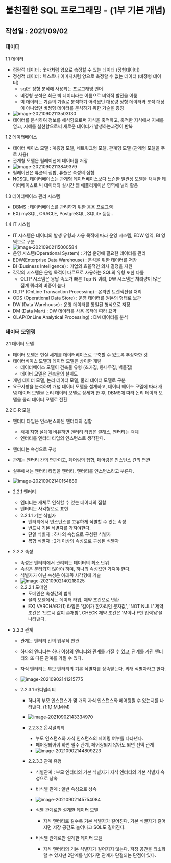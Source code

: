 # 불친절한 SQL 프로그래밍 - (1부 기본 개념)

## 작성일 : 2021/09/02

### 데이터

1.1 데이터

- 정량적 데이터 : 숫자처럼 양으로 측정할 수 있는 데이터 (정형데이터)
- 정성적 데이터 : 텍스트나 이미지처럼 양으로 측정할 수 없는 데이터 (비정형 데이터)
   - sql은 정형 분석에 사용되는 프로그래밍 언어
   - 비정형 분석은 최근 빅 데이터라는 이름으로 비약적 발전을 이룸
   - 빅 데이터는 기존의 기술로 분석하기 어려웠던 대용량 정형 데이터와 분석 대상이 아니었던 비정형 데이터를 분석하기 위한 기술을 총칭
- ![image-20210902113503130](./이미지/image-20210902113503130.png)
- 데이터를 분석하여 정보를 해석함으로써 지식을 축적하고, 축적한 지식에서 지혜를 얻고, 지혜를 실천함으로써 새로운 데이터가 발생하는과정이 반복

1.2 데이터베이스

- 데이터 베이스 모델 : 계층형 모델, 네트워크형 모델, 관계형 모델 (관계형 모델을 주로 사용)
- 관계형 모델은 릴레이션에 데이터를 저장
- ![image-20210902113849379](./이미지/image-20210902113849379.png)
- 릴레이션은 튜플의 집합, 튜플은 속성의 집합
- NOSQL 데이터베이스는 관계형 데이터베이스보다 느슨한 일관성 모델을 채택한 데이터베이스로 빅 데이터와 실시간 웹 애플리케이션 영역에 널리 활용

1.3 데이터베이스 관리 시스템

- DBMS : 데이터베이스를 관리하기 위한 응용 프로그램
- EX) mySQL, ORACLE, PostgreSQL, SQLite 등등..

1.4 IT 시스템

- IT 시스템은 데이터의 발생 유형과 사용 목적에 따라 운영 시스템, EDW 영역, BI 영역으로 구분
- ![image-20210902115000584](./이미지/image-20210902115000584.png)
- 운영 시스템(Operational System) : 기업 운영에 필요한 데이터를 관리
- EDW(Enterprise Data Warehouse) : 분석을 위한 데이터를 저장
- BI (Business Intelligence) : 기업의 효율적인 의사 결정을 지원
- 각각의  시스템은 운영 목적이 다르므로 사용하는 SQL의 유형 또한 다름
   - OLTP 시스템은 응답 속도가 빠른 Top-N 쿼리, DW 시스템은 처리량이 많은 집계 쿼리의 비중이 높다
- OLTP (OnLine Transaction Processing) : 온라인 트랜잭션을 처리
- ODS (Operational Data Store) : 운영 데이터를 원본의 형태로 보관
- DW (Data Warehouse) : 운영 데이터를 통일된 형식으로 저장
- DM (Data Mart) : DW 데이터를 사용 목적에 따라 요약
- OLAP(OnLine Analytical Processing) : DM 데이터를 분석



### 데이터 모델링

2.1 데이터 모델

- 데이터 모델은 현실 세계를 데이터베이스로 구축할 수 있도록 추상화한 것
- 데이터베이스 모델과 데이터 모델은 상이한 개념
   - 데이터베이스 모델이 건축물 유형 (초가집, 통나무집, 벽돌집)
   - 데이터 모델은 건축물의 설계도
- 개념 데이터 모델, 논리 데이터 모델, 물리 데이터 모델로 구분
- 요구사항을 분석하여 개념 데이터 모델을 설계하고, 데이터 베이스 모델에 따라 개념 데이터 모델을 논리 데이터 모델로 상세화 한 후, DBMS에 따라 논리 데이터 모델을 물리 데이터 모델로 전환

2.2 E-R 모델

- 엔터티 타입은 인스턴스화된 엔터티의 집합

  - 객체 지향 설계에 비유하면 엔터티 타입은 클래스, 엔터티는 객체
  - 엔터티를 엔터티 타입의 인스턴스로 생각한다.

- 엔터티는 속성으로 구성

- 관계는 엔터티 간의 연관이고, 페어링의 집합, 페어링은 인스턴스 간의 연관

- 실무에서는 엔터티 타입을 엔터티, 엔터티를 인스턴스라고 부른다.

- ![image-20210902140154889](./이미지/image-20210902140154889.png)

  

- 2.2.1 엔터티

   - 엔터티는 개체로 인식할 수 있는 데이터의 집합
   - 엔터티는 사각형으로 표현
   - 2.2.1.1 기본 식별자
      - 엔터티에서 인스턴스를 고유하게 식별할 수 있는 속성
      - 반드시 기본 식별자를 가져야한다.
      - 단일 식별자 : 하나의 속성으로 구성된 식별자
      - 복합 식별자 : 2개 이상의 속성으로 구성된 식별자

- 2.2.2 속성

   - 속성은 엔터티에서 관리되는 데이터의 최소 단위
   - 속성은 분리되지 않아야 하며, 하나의 속성값만 가져야 한다.
   - 식별자가 아닌 속성은 아래쪽 사각형에 기술
   - ![image-20210902140218025](./이미지/image-20210902140218025.png)
   - 2.2.2.1 도메인
      - 도메인은 속성값의 범위
      - 물리 모델에서는 데이터 타입, 제약 조건으로 변환 
      - EX) VARCHAR2(1) 타입은 '길이가 한자리인 문자값', 'NOT NULL' 제약 조건은 '반드시 값이 존재함', CHECK 제약 조건은 'M이나 F만 입력됨'을 나타낸다.

- 2.2.3 관계

   - 관계는 엔터티 간의 업무적 연관

   - 하나의 엔터티는 하나 이상의 엔터티와 관계를 가질 수 있고, 관계를 가진 엔터티와 또 다른 관계를 가질 수 있다.

   - 자식 엔터티는 부모 엔터티의 기본 식별자를 상속받는다. 외래 식별자라고 한다.

   - ![image-20210902141215775](./이미지/image-20210902141215775.png)

   - 2.2.3.1 카디널리티

      - 하나의 부모 인스턴스가 몇 개의 자식 인스턴스와 페어링될 수 있는지를 나타낸다. (1:1,1:M,M:M)

      - ![image-20210902143334970](./이미지/image-20210902143334970.png)

      - 2.2.3.2 옵셔널리티

        - 부모 인스턴스와 자식 인스턴스의 페어링 여부를 나타낸다.
        - 페어링되어야 하면 필수 관계, 페어링되지 않아도 되면 선택 관계
        - ![image-20210902144809223](./이미지/image-20210902144809223.png)
        
        
     - 2.2.3.3 관계 유형
     
        - 식별관계 : 부모 엔터티의 기본 식별자가 자식 엔터티의 기본 식별자 속성으로 상속
     
        - 비식별 관계 : 일반 속성으로 상속
     
        - ![image-20210902145754084](./이미지/image-20210902145754084.png)
     
        - 식별 관계로만 설계한 데이터 모델
     
           - 자식 엔터티로 갈수록 기본 식별자가 길어진다. 기본 식별자가 길어지면 저장 공간도 늘어나고 SQL도 길어진다.
     
       - 비식별 관계로만 설계한 데이터 모델
     
         - 자식 엔터티의 기본 식별자가 길어지지 않는다. 저장 공간을 최소화할 수 있지만 2단계를 넘어가면 관계가 단절되는 단점이 있다.
